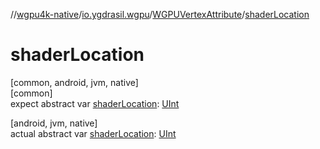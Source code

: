 //[wgpu4k-native](../../../index.md)/[io.ygdrasil.wgpu](../index.md)/[WGPUVertexAttribute](index.md)/[shaderLocation](shader-location.md)

# shaderLocation

[common, android, jvm, native]\
[common]\
expect abstract var [shaderLocation](shader-location.md): [UInt](https://kotlinlang.org/api/core/kotlin-stdlib/kotlin/-u-int/index.html)

[android, jvm, native]\
actual abstract var [shaderLocation](shader-location.md): [UInt](https://kotlinlang.org/api/core/kotlin-stdlib/kotlin/-u-int/index.html)